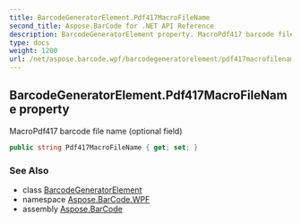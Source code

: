 ```yaml
---
title: BarcodeGeneratorElement.Pdf417MacroFileName
second_title: Aspose.BarCode for .NET API Reference
description: BarcodeGeneratorElement property. MacroPdf417 barcode file name optional field
type: docs
weight: 1200
url: /net/aspose.barcode.wpf/barcodegeneratorelement/pdf417macrofilename/
---
```

## BarcodeGeneratorElement.Pdf417MacroFileName property

MacroPdf417 barcode file name (optional field)

```csharp
public string Pdf417MacroFileName { get; set; }
```

### See Also

* class [BarcodeGeneratorElement](../)
* namespace [Aspose.BarCode.WPF](../../barcodegeneratorelement/)
* assembly [Aspose.BarCode](../../../)



